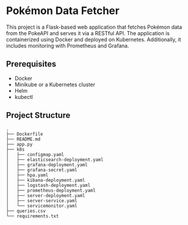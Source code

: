 # Pokémon Data Fetcher

This project is a Flask-based web application that fetches Pokémon data from the PokeAPI and serves it via a RESTful API. The application is containerized using Docker and deployed on Kubernetes. Additionally, it includes monitoring with Prometheus and Grafana.

## Prerequisites

- Docker
- Minikube or a Kubernetes cluster
- Helm
- kubectl

## Project Structure

```plaintext
.
├── Dockerfile
├── README.md
├── app.py
├── k8s
│   ├── configmap.yaml
│   ├── elasticsearch-deployment.yaml
│   ├── grafana-deployment.yaml
│   ├── grafana-secret.yaml
│   ├── hpa.yaml
│   ├── kibana-deployment.yaml
│   ├── logstash-deployment.yaml
│   ├── prometheus-deployment.yaml
│   ├── server-deployment.yaml
│   ├── server-service.yaml
│   └── servicemonitor.yaml
├── queries.csv
└── requirements.txt

